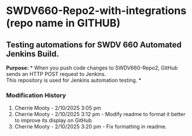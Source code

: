 #  SWDV660-Repo2-with-integrations (repo name in GITHUB)
## Testing automations for SWDV 660 Automated Jenkins Build.

**Purpose:** * When you push code changes to SWDV660-Repo2, GitHub sends an HTTP POST request to Jenkins.  
This repository is used for Jenkins automation testing. *

### **Modification History**
1.  Cherrie Mooty - 2/10/2025 3:05 pm
2.  Cherrie Mooty - 2/10/2025 3:12 pm - Modify readme to format it better to improve its display on GitHub
3.  Cherrie Mooty - 2/10/2025 3:20 pm - Fix formatting in readme.
